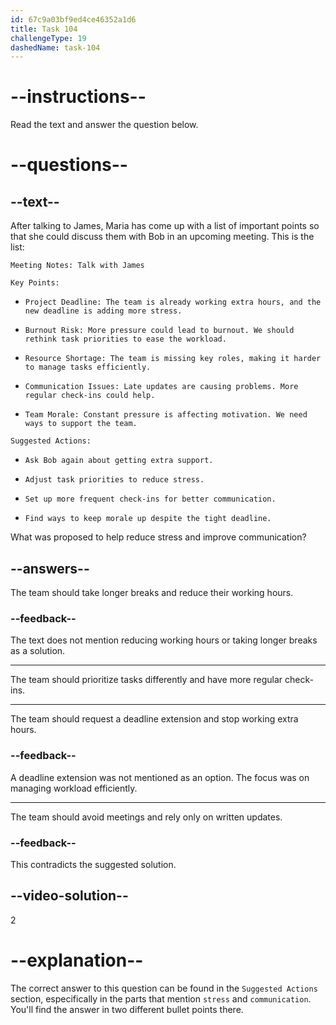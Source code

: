 ```yaml
---
id: 67c9a03bf9ed4ce46352a1d6
title: Task 104
challengeType: 19
dashedName: task-104
---
```


<!-- READING -->

# --instructions--

Read the text and answer the question below.

# --questions--

## --text--

After talking to James, Maria has come up with a list of important points so that she could discuss them with Bob in an upcoming meeting. This is the list:

`Meeting Notes: Talk with James`

`Key Points:`

- `Project Deadline: The team is already working extra hours, and the new deadline is adding more stress.`

- `Burnout Risk: More pressure could lead to burnout. We should rethink task priorities to ease the workload.`

- `Resource Shortage: The team is missing key roles, making it harder to manage tasks efficiently.`

- `Communication Issues: Late updates are causing problems. More regular check-ins could help.`

- `Team Morale: Constant pressure is affecting motivation. We need ways to support the team.`

`Suggested Actions:`

- `Ask Bob again about getting extra support.`

- `Adjust task priorities to reduce stress.`

- `Set up more frequent check-ins for better communication.`

- `Find ways to keep morale up despite the tight deadline.`

What was proposed to help reduce stress and improve communication?  

## --answers--  

The team should take longer breaks and reduce their working hours.

### --feedback--  

The text does not mention reducing working hours or taking longer breaks as a solution.

---  

The team should prioritize tasks differently and have more regular check-ins.

---  

The team should request a deadline extension and stop working extra hours.

### --feedback--  

A deadline extension was not mentioned as an option. The focus was on managing workload efficiently.

---  

The team should avoid meetings and rely only on written updates.

### --feedback--  

This contradicts the suggested solution.

## --video-solution--  

2

# --explanation--  

The correct answer to this question can be found in the `Suggested Actions` section, especifically in the parts that mention `stress` and `communication`. You'll find the answer in two different bullet points there.
